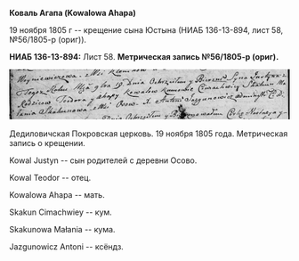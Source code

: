 **Коваль Агапа (Kowalowa Ahapa)**

19 ноября 1805 г -- крещение сына Юстына (НИАБ 136-13-894, лист 58,
№56/1805-р (ориг)).

**НИАБ 136-13-894:** Лист 58. **Метрическая запись №56/1805-р (ориг).**

![](./media/a88574e0791414c08f7e3b45581b112e9bf70e72.png)

Дедиловичская Покровская церковь. 19 ноября 1805 года. Метрическая
запись о крещении.

Kowal Justyn -- сын родителей с деревни Осовo.

Kowal Teodor -- отец.

Kowalowa Ahapa -- мать.

Skakun Cimachwiey -- кум.

Skakunowa Małania -- кума.

Jazgunowicz Antoni -- ксёндз.
